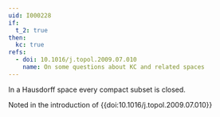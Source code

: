```yaml
---
uid: I000228
if:
  t_2: true
then:
  kc: true
refs:
  - doi: 10.1016/j.topol.2009.07.010
    name: On some questions about KC and related spaces
---
```

In a Hausdorff space every compact subset is closed.

Noted in the introduction of {{doi:10.1016/j.topol.2009.07.010}}
